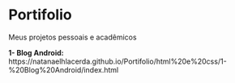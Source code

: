 # Portifolio
 Meus projetos pessoais e acadêmicos

<p> <strong>1- Blog Android:</strong> https://natanaelhlacerda.github.io/Portifolio/html%20e%20css/1-%20Blog%20Android/index.html </p>